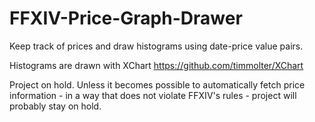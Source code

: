 # FFXIV-Price-Graph-Drawer
Keep track of prices and draw histograms using date-price value pairs.

Histograms are drawn with XChart https://github.com/timmolter/XChart

Project on hold. Unless it becomes possible to automatically fetch price information - in a way that does not violate FFXIV's rules - project will probably stay on hold.
